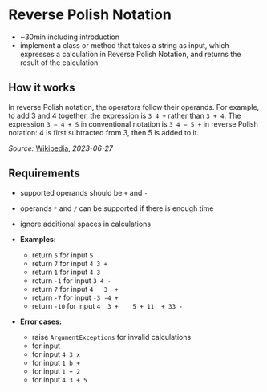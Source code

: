 # Reverse Polish Notation

- ~30min including introduction
- implement a class or method that takes a string as input, which expresses a calculation in Reverse Polish Notation, and returns the result of the calculation

## How it works

In reverse Polish notation, the operators follow their operands.
For example, to add 3 and 4 together, the expression is `3 4 +` rather than `3 + 4`.
The expression `3 − 4 + 5` in conventional notation is `3 4 − 5 +` in reverse Polish notation:
4 is first subtracted from 3, then 5 is added to it.

*Source:* [Wikipedia](https://en.wikipedia.org/wiki/Reverse_Polish_notation#Explanation), *2023-06-27*

## Requirements

- supported operands should be `+` and `-`
- operands `*` and `/` can be supported if there is enough time
- ignore additional spaces in calculations

- **Examples:**
  - return `5` for input `5`
  - return `7` for input `4 3 +`
  - return `1` for input `4 3 -`
  - return `-1` for input `3 4 -`
  - return `7` for input ` 4   3  + `
  - return `-7` for input `-3 -4 +`
  - return `-10` for input ` 4  3 +    5 + 11  + 33 - `

- **Error cases:**
  - raise `ArgumentExceptions` for invalid calculations
  - for input ` `
  - for input `4 3 x`
  - for input `1 b +`
  - for input `1 + 2`
  - for input `4 3 + 5`
